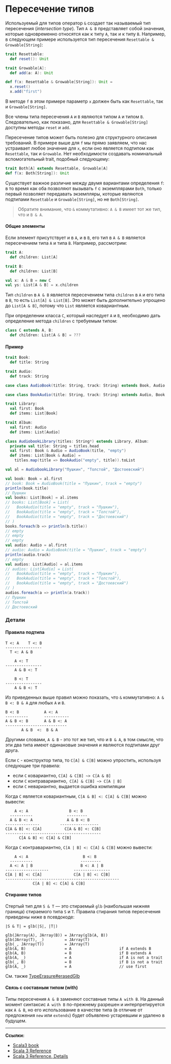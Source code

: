 # Пересечение типов

Используемый для типов оператор `&` создает так называемый тип пересечения (_intersection type_). 
Тип `A & B` представляет собой значения, которые одновременно относятся как к типу `A`, так и к типу `B`. 
Например, в следующем примере используется тип пересечения `Resettable & Growable[String]`:

```scala
trait Resettable:
  def reset(): Unit

trait Growable[A]:
  def add(a: A): Unit

def f(x: Resettable & Growable[String]): Unit =
  x.reset()
  x.add("first")
```

В методе `f` в этом примере параметр `x` должен быть как `Resettable`, так и `Growable[String]`.

Все члены типа пересечения `A` и `B` являются типом `A` и типом `B`. 
Следовательно, как показано, для `Resettable & Growable[String]` доступны методы `reset` и `add`.

Пересечение типов может быть полезно для структурного описания требований.
В примере выше для `f` мы прямо заявляем, что нас устраивает любое значение для `x`, 
если оно является подтипом как `Resettable`, так и `Growable`. 
Нет необходимости создавать номинальный вспомогательный trait, подобный следующему:

```scala
trait Both[A] extends Resettable, Growable[A]
def f(x: Both[String]): Unit
```

Существует важное различие между двумя вариантами определения `f`: 
в то время как оба позволяют вызывать `f` с экземплярами `Both`, 
только первый позволяет передавать экземпляры, которые являются подтипами `Resettable` и `Growable[String]`, 
но не `Both[String]`.

> Обратите внимание, что `&` коммутативно: `A & B` имеет тот же тип, что и `B & A`.


#### Общие элементы

Если элемент присутствует и в `A`, и в `B`, его тип в `A & B` является пересечением типа `A` и типа `B`. 
Например, рассмотрим:

```scala
trait A:
  def children: List[A]

trait B:
  def children: List[B]

val x: A & B = new C
val ys: List[A & B] = x.children
```

Тип `children` в `A & B` является пересечением типа `children` в `A` и его типа в `B`, то есть `List[A] & List[B]`. 
Это может быть дополнительно упрощено до `List[A & B]`, потому что `List` является ковариантным.

При определении класса `C`, который наследует `A` и `B`, 
необходимо дать определение метода `children` с требуемым типом:

```scala
class C extends A, B:
  def children: List[A & B] = ???
```

#### Пример

```scala
trait Book:
  def title: String

trait Audio:
  def track: String

case class AudioBook(title: String, track: String) extends Book, Audio

case class BookAudio(title: String, track: String) extends Audio, Book

trait Library:
  val first: Book
  def items: List[Book]

trait Album:
  val first: Audio
  def items: List[Audio]

class AudiobookLibrary(titles: String*) extends Library, Album:
  private val title: String = titles.head
  val first: Book & Audio = AudioBook(title, "empty")
  def items: List[Book & Audio] =
    titles.map(title => BookAudio("empty", title)).toList

val al = AudiobookLibrary("Пушкин", "Толстой", "Достоевский")
```

```scala
val book: Book = al.first
// book: Book = AudioBook(title = "Пушкин", track = "empty")
println(book.title)
// Пушкин
val books: List[Book] = al.items
// books: List[Book] = List(
//   BookAudio(title = "empty", track = "Пушкин"),
//   BookAudio(title = "empty", track = "Толстой"),
//   BookAudio(title = "empty", track = "Достоевский")
// )
books.foreach(b => println(b.title))
// empty
// empty
// empty
val audio: Audio = al.first
// audio: Audio = AudioBook(title = "Пушкин", track = "empty")
println(audio.track)
// empty
val audios: List[Audio] = al.items
// audios: List[Audio] = List(
//   BookAudio(title = "empty", track = "Пушкин"),
//   BookAudio(title = "empty", track = "Толстой"),
//   BookAudio(title = "empty", track = "Достоевский")
// )
audios.foreach(a => println(a.track))
// Пушкин
// Толстой
// Достоевский
```

### Детали

#### Правила подтипа

```
T <: A    T <: B
----------------
  T <: A & B

    A <: T
----------------
    A & B <: T

    B <: T
----------------
    A & B <: T
```

Из приведенных выше правил можно показать, что `&` коммутативно: `A & B <: B & A` для любых `A` и `B`.

```
B <: B           A <: A
----------       -----------
A & B <: B       A & B <: A
---------------------------
       A & B  <:  B & A
```

Другими словами, `A & B` - это тот же тип, что и `B & A`, в том смысле, 
что эти два типа имеют одинаковые значения и являются подтипами друг друга.

Если `C` - конструктор типа, то `C[A] & C[B]` можно упростить, используя следующие три правила:

- если `C` ковариантно, `C[A] & C[B] ~> C[A & B]`
- если `C` контравариантно,` C[A] & C[B] ~> C[A | B]`
- если `C` невариантно, выдается ошибка компиляции

Когда `C` является ковариантным, `C[A & B] <: C[A] & C[B]` можно вывести:

```
    A <: A                  B <: B
  ----------               ---------
  A & B <: A               A & B <: B
---------------         -----------------
C[A & B] <: C[A]          C[A & B] <: C[B]
------------------------------------------
      C[A & B] <: C[A] & C[B]
```

Когда `C` контравариантно, `C[A | B] <: C[A] & C[B]` можно вывести:

```
    A <: A                        B <: B
  ----------                     ---------
  A <: A | B                     B <: A | B
-------------------           ----------------
C[A | B] <: C[A]              C[A | B] <: C[B]
--------------------------------------------------
            C[A | B] <: C[A] & C[B]
```

#### Стирание типов

Стертый тип для `S & T` — это стираемый `glb` (наибольшая нижняя граница) стираемого типа `S` и `T`. 
Правила стирания типов пересечения приведены ниже в псевдокоде:

```
|S & T| = glb(|S|, |T|)

glb(JArray(A), JArray(B)) = JArray(glb(A, B))
glb(JArray(T), _)         = JArray(T)
glb(_, JArray(T))         = JArray(T)
glb(A, B)                 = A                     if A extends B
glb(A, B)                 = B                     if B extends A
glb(A, _)                 = A                     if A is not a trait
glb(_, B)                 = B                     if B is not a trait
glb(A, _)                 = A                     // use first
```

См. также [TypeErasure#erasedGlb](https://github.com/lampepfl/dotty/blob/main/compiler/src/dotty/tools/dotc/core/TypeErasure.scala#L431)

#### Связь с составным типом (with)

Типы пересечения `A & B` заменяют составные типы `A with B`. 
На данный момент синтаксис `A with B` по-прежнему разрешен и интерпретируется как `A & B`, 
но его использование в качестве типа (в отличие от предложения `new` или `extends`) 
будет объявлено устаревшим и удалено в будущем.


---

**Ссылки:**

- [Scala3 book](https://docs.scala-lang.org/scala3/book/types-intersection.html)
- [Scala 3 Reference](https://docs.scala-lang.org/scala3/reference/new-types/intersection-types.html)
- [Scala 3 Reference, Details](https://docs.scala-lang.org/scala3/reference/new-types/intersection-types-spec.html)
